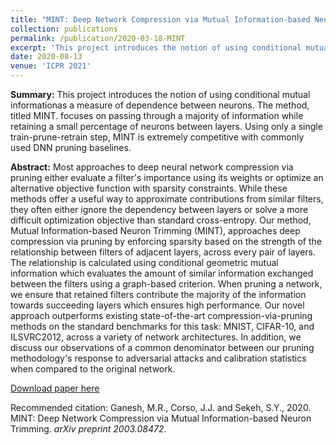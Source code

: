 ```yaml
---
title: "MINT: Deep Network Compression via Mutual Information-based Neuron Trimming "
collection: publications
permalink: /publication/2020-03-18-MINT
excerpt: 'This project introduces the notion of using conditional mutual informationas a measure of dependence between neurons. The method, titled MINT. focuses on passing  through a majority of information while retaining a small percentage of neurons between layers. Using only a single train-prune-retrain step, MINT is extremely competitive with commonly used DNN pruning baselines.'
date: 2020-08-13
venue: 'ICPR 2021'
---
```

<b>Summary:</b> This project introduces the notion of using conditional mutual informationas a measure of dependence between neurons. The method, titled MINT. focuses on passing  through a majority of information while retaining a small percentage of neurons between layers. Using only a single train-prune-retrain step, MINT is extremely competitive with commonly used DNN pruning baselines.

<b>Abstract:</b> Most approaches to deep neural network compression via pruning either evaluate a filter's importance using its weights or optimize an alternative objective function with sparsity constraints. While these methods offer a useful way to approximate contributions from similar filters, they often either ignore the dependency between layers or solve a more difficult optimization objective than standard cross-entropy. Our method, Mutual Information-based Neuron Trimming (MINT), approaches deep compression via pruning by enforcing sparsity based on the strength of the relationship between filters of adjacent layers, across every pair of layers. The relationship is calculated using conditional geometric mutual information which evaluates the amount of similar information exchanged between the filters using a graph-based criterion. When pruning a network, we ensure that retained filters contribute the majority of the information towards succeeding layers which ensures high performance. Our novel approach outperforms existing state-of-the-art compression-via-pruning methods on the standard benchmarks for this task: MNIST, CIFAR-10, and ILSVRC2012, across a variety of network architectures. In addition, we discuss our observations of a common denominator between our pruning methodology's response to adversarial attacks and calibration statistics when compared to the original network. 

[Download paper here](https://arxiv.org/pdf/2003.08472.pdf)

Recommended citation: Ganesh, M.R., Corso, J.J. and Sekeh, S.Y., 2020. MINT: Deep Network Compression via Mutual Information-based Neuron Trimming. <i>arXiv preprint 2003.08472</i>.
